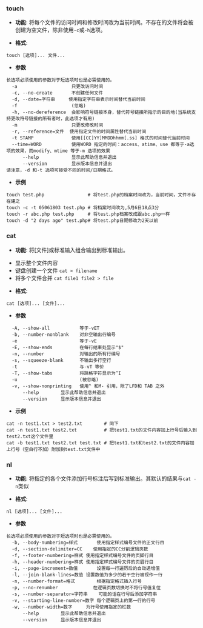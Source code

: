 ### touch

- **功能**: 将每个文件的访问时间和修改时间改为当前时间。不存在的文件将会被创建为空文件，除非使用`-c`或`-h`选项。

- **格式**: 
```
touch [选项]... 文件...
```

- **参数**
```
长选项必须使用的参数对于短选项时也是必需使用的。
  -a                    只更改访问时间
  -c, --no-create       不创建任何文件
  -d, --date=字符串     使用指定字符串表示时间替代当前时间
  -f                    (忽略)
  -h, --no-dereference  会影响符号链接本身，替代符号链接所指示的目的地(当系统支持更改符号链接的所有者时，此选项才有用)
  -m                    只更改修改时间
  -r, --reference=文件  使用指定文件的时间属性替代当前时间
  -t STAMP              使用[[CC]YY]MMDDhhmm[.ss] 格式的时间替代当前时间
  --time=WORD           使用WORD 指定的时间：access、atime、use 都等于-a选项的效果，而modify、mtime 等于-m 选项的效果
      --help            显示此帮助信息并退出
      --version         显示版本信息并退出
请注意，-d 和-t 选项可接受不同的时间/日期格式。
```

- **示例**
```
touch test.php                # 将test.php的档案时间改为，当前时间，文件不存在建之
touch -c -t 05061803 test.php # 将档案时间改为,5月6日18点3分
touch -r abc.php test.php     # 将test.php档案改成跟abc.php一样
touch -d "2 days ago" test.php# 将test.php日期修改为2天以前
```

### cat

- **功能**: 将[文件]或标准输入组合输出到标准输出。
 + 显示整个文件内容
 + 键盘创建一个文件 `cat > filename`
 + 将多个文件合并 `cat file1 file2 > file`

- **格式**: 
```
cat [选项]... [文件]...
```

- **参数**
```
  -A, --show-all           等于-vET
  -b, --number-nonblank    对非空输出行编号
  -e                       等于-vE
  -E, --show-ends          在每行结束处显示"$"
  -n, --number             对输出的所有行编号
  -s, --squeeze-blank      不输出多行空行
  -t                       与-vT 等价
  -T, --show-tabs          将跳格字符显示为^I
  -u                       (被忽略)
  -v, --show-nonprinting   使用^ 和M- 引用，除了LFD和 TAB 之外
      --help		显示此帮助信息并退出
      --version		显示版本信息并退出
```

- **示例**
```
cat -n test1.txt > test2.txt        # 同下
cat -n test1.txt test2.txt          # 把test1.txt的文件内容加上行号后输入到test2.txt这个文件里
cat -b test1.txt test2.txt test.txt # 把test1.txt和test2.txt的文件内容加上行号（空白行不加）附加到test.txt文件中

```

### nl

- **功能**: 将指定的各个文件添加行号标注后写到标准输出。其默认的结果与`cat -n`类似

- **格式**: 
```
nl [选项]... [文件]...
```

- **参数**
```
长选项必须使用的参数对于短选项时也是必需使用的。
  -b, --body-numbering=样式	    使用指定样式编号文件的正文行目
  -d, --section-delimiter=CC	使用指定的CC分割逻辑页数
  -f, --footer-numbering=样式	使用指定样式编号文件的页脚行目
  -h, --header-numbering=样式	使用指定样式编号文件的页眉行目
  -i, --page-increment=数值	    设置每一行遍历后的自动递增值
  -l, --join-blank-lines=数值	设置数值为多少的若干空行被视作一行
  -n, --number-format=格式	    根据指定格式插入行号
  -p, --no-renumber		        在逻辑页数切换时不将行号值复位
  -s, --number-separator=字符串	可能的话在行号后添加字符串
  -v, --starting-line-number=数字	每个逻辑页上的第一行的行号
  -w, --number-width=数字	    为行号使用指定的栏数
      --help		显示此帮助信息并退出
      --version		显示版本信息并退出
```

